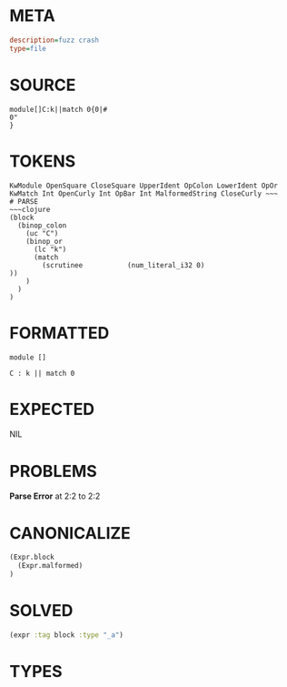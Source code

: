 # META
~~~ini
description=fuzz crash
type=file
~~~
# SOURCE
~~~roc
module[]C:k||match 0{0|#
0"
}
~~~
# TOKENS
~~~text
KwModule OpenSquare CloseSquare UpperIdent OpColon LowerIdent OpOr KwMatch Int OpenCurly Int OpBar Int MalformedString CloseCurly ~~~
# PARSE
~~~clojure
(block
  (binop_colon
    (uc "C")
    (binop_or
      (lc "k")
      (match
        (scrutinee           (num_literal_i32 0)
))
    )
  )
)
~~~
# FORMATTED
~~~roc
module []

C : k || match 0
~~~
# EXPECTED
NIL
# PROBLEMS
**Parse Error**
at 2:2 to 2:2

# CANONICALIZE
~~~clojure
(Expr.block
  (Expr.malformed)
)
~~~
# SOLVED
~~~clojure
(expr :tag block :type "_a")
~~~
# TYPES
~~~roc
~~~
